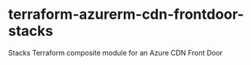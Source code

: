 # terraform-azurerm-cdn-frontdoor-stacks
Stacks Terraform composite module for an Azure CDN Front Door

